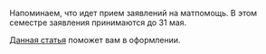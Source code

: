 Напоминаем, что идет прием заявлений на матпомощь. В этом семестре заявления принимаются до 31 мая.

[Данная статья](https://vk.com/@physvsu-kak-oformit-matpomosch) поможет вам в оформлении.